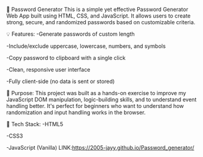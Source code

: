 🔐 Password Generator
This is a simple yet effective Password Generator Web App built using HTML, CSS, and JavaScript. It allows users to create strong, secure, and randomized passwords based on customizable criteria.

💡 Features:
-Generate passwords of custom length

-Include/exclude uppercase, lowercase, numbers, and symbols

-Copy password to clipboard with a single click

-Clean, responsive user interface

-Fully client-side (no data is sent or stored)

🎯 Purpose:
This project was built as a hands-on exercise to improve my JavaScript DOM manipulation, logic-building skills, and to understand event handling better. It's perfect for beginners who want to understand how randomization and input handling works in the browser.

📁 Tech Stack:
-HTML5

-CSS3

-JavaScript (Vanilla)
LINK:https://2005-jayy.github.io/Password_generator/
